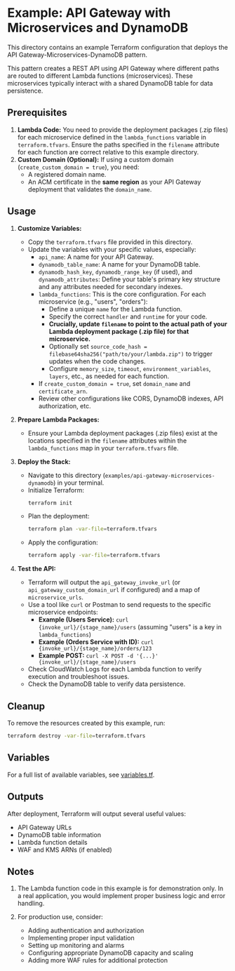 # Example: API Gateway with Microservices and DynamoDB

This directory contains an example Terraform configuration that deploys the API Gateway-Microservices-DynamoDB pattern.

This pattern creates a REST API using API Gateway where different paths are routed to different Lambda functions (microservices). These microservices typically interact with a shared DynamoDB table for data persistence.

## Prerequisites

1.  **Lambda Code:** You need to provide the deployment packages (.zip files) for each microservice defined in the `lambda_functions` variable in `terraform.tfvars`. Ensure the paths specified in the `filename` attribute for each function are correct relative to this example directory.
2.  **Custom Domain (Optional):** If using a custom domain (`create_custom_domain = true`), you need:
    *   A registered domain name.
    *   An ACM certificate in the **same region** as your API Gateway deployment that validates the `domain_name`.

## Usage

1.  **Customize Variables:**
    *   Copy the `terraform.tfvars` file provided in this directory.
    *   Update the variables with your specific values, especially:
        *   `api_name`: A name for your API Gateway.
        *   `dynamodb_table_name`: A name for your DynamoDB table.
        *   `dynamodb_hash_key`, `dynamodb_range_key` (if used), and `dynamodb_attributes`: Define your table's primary key structure and any attributes needed for secondary indexes.
        *   `lambda_functions`: This is the core configuration. For each microservice (e.g., "users", "orders"):
            *   Define a unique `name` for the Lambda function.
            *   Specify the correct `handler` and `runtime` for your code.
            *   **Crucially, update `filename` to point to the actual path of your Lambda deployment package (.zip file) for that microservice.**
            *   Optionally set `source_code_hash = filebase64sha256("path/to/your/lambda.zip")` to trigger updates when the code changes.
            *   Configure `memory_size`, `timeout`, `environment_variables`, `layers`, etc., as needed for each function.
        *   If `create_custom_domain = true`, set `domain_name` and `certificate_arn`.
        *   Review other configurations like CORS, DynamoDB indexes, API authorization, etc.

2.  **Prepare Lambda Packages:**
    *   Ensure your Lambda deployment packages (.zip files) exist at the locations specified in the `filename` attributes within the `lambda_functions` map in your `terraform.tfvars` file.

3.  **Deploy the Stack:**
    *   Navigate to this directory (`examples/api-gateway-microservices-dynamodb`) in your terminal.
    *   Initialize Terraform:
        ```bash
        terraform init
        ```
    *   Plan the deployment:
        ```bash
        terraform plan -var-file=terraform.tfvars
        ```
    *   Apply the configuration:
        ```bash
        terraform apply -var-file=terraform.tfvars
        ```

4.  **Test the API:**
    *   Terraform will output the `api_gateway_invoke_url` (or `api_gateway_custom_domain_url` if configured) and a map of `microservice_urls`.
    *   Use a tool like `curl` or Postman to send requests to the specific microservice endpoints:
        *   **Example (Users Service):** `curl {invoke_url}/{stage_name}/users` (assuming "users" is a key in `lambda_functions`)
        *   **Example (Orders Service with ID):** `curl {invoke_url}/{stage_name}/orders/123`
        *   **Example POST:** `curl -X POST -d '{...}' {invoke_url}/{stage_name}/users`
    *   Check CloudWatch Logs for each Lambda function to verify execution and troubleshoot issues.
    *   Check the DynamoDB table to verify data persistence.

## Cleanup

To remove the resources created by this example, run:

```bash
terraform destroy -var-file=terraform.tfvars
```

## Variables

For a full list of available variables, see [variables.tf](./variables.tf).

## Outputs

After deployment, Terraform will output several useful values:

- API Gateway URLs
- DynamoDB table information
- Lambda function details
- WAF and KMS ARNs (if enabled)

## Notes

1. The Lambda function code in this example is for demonstration only. In a real application, you would implement proper business logic and error handling.

2. For production use, consider:
   - Adding authentication and authorization
   - Implementing proper input validation
   - Setting up monitoring and alarms
   - Configuring appropriate DynamoDB capacity and scaling
   - Adding more WAF rules for additional protection 